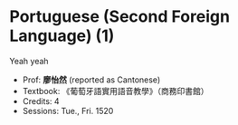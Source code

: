 # Portuguese (Second Foreign Language) (1)

Yeah yeah

- Prof: **廖怡然** (reported as Cantonese)
- Textbook: 《葡萄牙語實用語音教學》（商務印書館）
- Credits: 4
- Sessions: Tue., Fri. 1520
